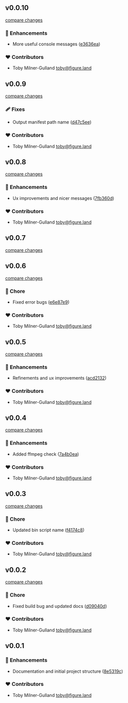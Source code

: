 #
## v0.0.10

[compare changes](https://github.com/figureland/media-tools/compare/v0.0.9...v0.0.10)

### 🚀 Enhancements

- More useful console messages ([e3636ea](https://github.com/figureland/media-tools/commit/e3636ea))

### ❤️ Contributors

- Toby Milner-Gulland <toby@figure.land>

## v0.0.9

[compare changes](https://github.com/figureland/media-tools/compare/v0.0.8...v0.0.9)

### 🩹 Fixes

- Output manifest path name ([d47c5ee](https://github.com/figureland/media-tools/commit/d47c5ee))

### ❤️ Contributors

- Toby Milner-Gulland <toby@figure.land>

## v0.0.8

[compare changes](https://github.com/figureland/media-tools/compare/v0.0.7...v0.0.8)

### 🚀 Enhancements

- Ux improvements and nicer messages ([7fb360d](https://github.com/figureland/media-tools/commit/7fb360d))

### ❤️ Contributors

- Toby Milner-Gulland <toby@figure.land>

## v0.0.7

[compare changes](https://github.com/figureland/media-tools/compare/v0.0.6...v0.0.7)

## v0.0.6

[compare changes](https://github.com/figureland/media-tools/compare/v0.0.5...v0.0.6)

### 🏡 Chore

- Fixed error bugs ([e6e87e9](https://github.com/figureland/media-tools/commit/e6e87e9))

### ❤️ Contributors

- Toby Milner-Gulland <toby@figure.land>

## v0.0.5

[compare changes](https://github.com/figureland/media-tools/compare/v0.0.4...v0.0.5)

### 🚀 Enhancements

- Refinements and ux improvements ([acd2132](https://github.com/figureland/media-tools/commit/acd2132))

### ❤️ Contributors

- Toby Milner-Gulland <toby@figure.land>

## v0.0.4

[compare changes](https://github.com/figureland/media-tools/compare/v0.0.3...v0.0.4)

### 🚀 Enhancements

- Added ffmpeg check ([7a4b0ea](https://github.com/figureland/media-tools/commit/7a4b0ea))

### ❤️ Contributors

- Toby Milner-Gulland <toby@figure.land>

## v0.0.3

[compare changes](https://github.com/figureland/media-tools/compare/v0.0.2...v0.0.3)

### 🏡 Chore

- Updated bin script name ([f4174c8](https://github.com/figureland/media-tools/commit/f4174c8))

### ❤️ Contributors

- Toby Milner-Gulland <toby@figure.land>

## v0.0.2

[compare changes](https://github.com/figureland/media-tools/compare/v0.0.1...v0.0.2)

### 🏡 Chore

- Fixed build bug and updated docs ([d09040d](https://github.com/figureland/media-tools/commit/d09040d))

### ❤️ Contributors

- Toby Milner-Gulland <toby@figure.land>

## v0.0.1


### 🚀 Enhancements

- Documentation and initial project structure ([8e5319c](https://github.com/figureland/media-tools/commit/8e5319c))

### ❤️ Contributors

- Toby Milner-Gulland <toby@figure.land>

